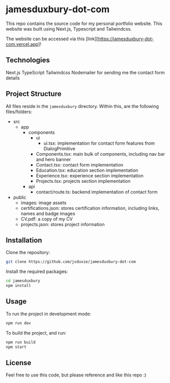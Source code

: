 # jamesduxbury-dot-com

This repo contains the source code for my personal portfolio website. This website was built using Next.js, Typescript and Tailwindcss.

The website can be accessed via this [link][https://jamesduxbury-dot-com.vercel.app]!

## Technologies
Next.js
TypeScript
Tailwindcss
Nodemailer for sending me the contact form details

## Project Structure
All files reside in the `jamesduxbury` directory. Within this, are the following files/folders:
- src
    - app
        - components
            - ui
                - ui.tsx: implementation for contact form features from DialogPrimitive
            - Components.tsx: main bulk of components, including nav bar and hero banner
            - Contact.tsx: contact form implementation
            - Education.tsx: education section implementation
            - Experience.tsx: experience section implementation
            - Projects.tsx: projects section implementation
        - api
            - contact/route.ts: backend implementation of contact form
- public
    - images: image assets
    - certifications.json: stores certification information, including links, names and badge images
    - CV.pdf: a copy of my CV
    - projects.json: stores project information

## Installation
Clone the repository:
``` Bash
git clone https://github.com/jsduxie/jamesduxbury-dot-com
```

Install the required packages:
``` Bash
cd jamesduxbury
npm install
```

## Usage
To run the project in development mode:
``` Bash
npm run dev
```

To build the project, and run:
``` Bash
npm run build
npm start
```

## License
Feel free to use this code, but please reference and like this repo :)